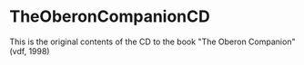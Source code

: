 # TheOberonCompanionCD
This is the original contents of the CD to the book "The Oberon Companion" (vdf, 1998)
